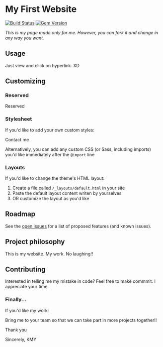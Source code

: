 # My First Website

[![Build Status](https://travis-ci.org/pages-themes/slate.svg?branch=master)](https://travis-ci.org/pages-themes/slate) [![Gem Version](https://badge.fury.io/rb/jekyll-theme-slate.svg)](https://badge.fury.io/rb/jekyll-theme-slate)

*This is my page made only for me. However, you can fork it and change in any way you want.*

## Usage

Just view and click on hyperlink. XD

## Customizing

### Reserved

Reserved

### Stylesheet

If you'd like to add your own custom styles:

Contact me

Alternatively, you can add any custom CSS (or Sass, including imports) you'd like immediately after the `@import` line

### Layouts

If you'd like to change the theme's HTML layout:

1. Create a file called `/_layouts/default.html` in your site
3. Paste the default layout content writen by yourselves
4.  OR customize the layout as you'd like

## Roadmap

See the [open issues](https://github.com/pages-themes/slate/issues) for a list of proposed features (and known issues).

## Project philosophy

This is my website. My work. No laughing!!

## Contributing

Interested in telling me my mistake in code? Feel free to make commmit. I appreciate your time.

### Finally...

If you'd like my work:

Bring me to your team so that we can take part in more projects together!!

Thank you

Sincerely,
KMY